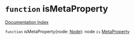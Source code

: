 # `function` isMetaProperty

[Documentation Index](../README.md)

`function` isMetaProperty(node: [Node](../interface.Node/README.md)): node `is` [MetaProperty](../interface.MetaProperty/README.md)
